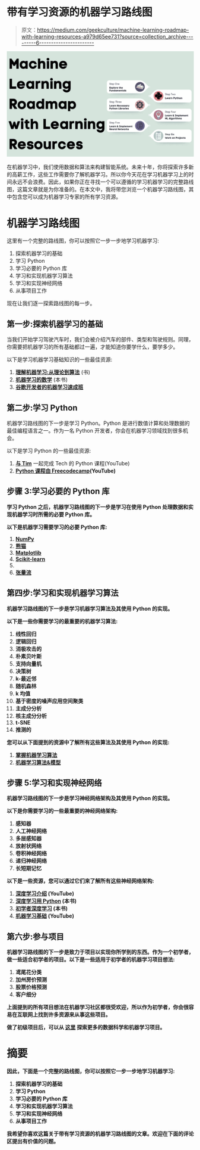 # 带有学习资源的机器学习路线图

> 原文：<https://medium.com/geekculture/machine-learning-roadmap-with-learning-resources-a979d65ee731?source=collection_archive---------6----------------------->

![](img/e5a74b5c8d203d86a4af98f00747d082.png)

在机器学习中，我们使用数据和算法来构建智能系统。未来十年，你将探索许多新的高薪工作，这些工作需要你了解机器学习。所以你今天花在学习机器学习上的时间永远不会浪费。因此，如果你正在寻找一个可以遵循的学习机器学习的完整路线图，这篇文章就是为你准备的。在本文中，我将带您浏览一个机器学习路线图，其中包含您可以成为机器学习专家的所有学习资源。

# 机器学习路线图

这里有一个完整的路线图，你可以按照它一步一步地学习机器学习:

1.  探索机器学习的基础
2.  学习 Python
3.  学习必要的 Python 库
4.  学习和实现机器学习算法
5.  学习和实现神经网络
6.  从事项目工作

现在让我们逐一探索路线图的每一步。

## 第一步:探索机器学习的基础

当我们开始学习驾驶汽车时，我们会被介绍汽车的部件、类型和驾驶规则。同理，你需要把机器学习的所有基础都过一遍，才能知道你要学什么，要学多少。

以下是学习机器学习基础知识的一些最佳资源:

1.  [**理解机器学习:从理论到算法**](https://www.cs.huji.ac.il/~shais/UnderstandingMachineLearning/understanding-machine-learning-theory-algorithms.pdf) (书)
2.  [**机器学习的数学**](https://mml-book.github.io/book/mml-book.pdf) (本书)
3.  [**谷歌开发者的机器学习速成班**](https://developers.google.com/machine-learning/crash-course)

## 第二步:学习 Python

机器学习路线图的下一步是学习 Python。Python 是进行数值计算和处理数据的最佳编程语言之一。作为一名 Python 开发者，你会在机器学习领域找到很多机会。

以下是学习 Python 的一些最佳资源:

1.  [**与 Tim**](https://www.youtube.com/watch?v=sxTmJE4k0ho) 一起完成 Tech 的 Python 课程(YouTube)
2.  [**Python 课程由 Freecodecamp**](https://www.youtube.com/watch?v=rfscVS0vtbw)**(YouTube)**

## **步骤 3:学习必要的 Python 库**

**学习 Python 之后，机器学习路线图的下一步是学习在使用 Python 处理数据和实现机器学习时所需的必要 Python 库。**

**以下是机器学习需要学习的必要 Python 库:**

1.  **[**NumPy**](https://numpy.org/doc/stable/user/absolute_beginners.html)**
2.  **[**熊猫**](https://pandas.pydata.org/docs/getting_started/intro_tutorials/index.html)**
3.  **[**Matplotlib**](https://matplotlib.org/stable/tutorials/introductory/quick_start.html)**
4.  **[**Scikit-learn**](https://scikit-learn.org/stable/)**
5.  **[](https://keras.io/getting_started/intro_to_keras_for_engineers/)**
6.  ****[**张量流**](https://www.tensorflow.org/tutorials)****

## ****第四步:学习和实现机器学习算法****

****机器学习路线图的下一步是学习机器学习算法及其使用 Python 的实现。****

****以下是一些你需要学习的最重要的机器学习算法:****

1.  ****线性回归****
2.  ****逻辑回归****
3.  ****消极攻击的****
4.  ****朴素贝叶斯****
5.  ****支持向量机****
6.  ****决策树****
7.  ****k-最近邻****
8.  ****随机森林****
9.  ****k 均值****
10.  ****基于密度的噪声应用空间聚类****
11.  ****主成分分析****
12.  ****核主成分分析****
13.  ****t-SNE****
14.  ****推测的****

****您可以从下面提到的资源中了解所有这些算法及其使用 Python 的实现:****

1.  ****[**掌握机器学习算法**](https://www.amazon.in/Mastering-Machine-Learning-Algorithms-understanding/dp/1838820299/ref=asc_df_1838820299/?tag=googleshopdes-21&linkCode=df0&hvadid=397006584880&hvpos=&hvnetw=g&hvrand=3453716822966656975&hvpone=&hvptwo=&hvqmt=&hvdev=c&hvdvcmdl=&hvlocint=&hvlocphy=1007751&hvtargid=pla-895703148234&psc=1&ext_vrnc=hi)****
2.  ****[**机器学习算法&模型**](/coders-camp/all-machine-learning-algorithms-models-explained-adcd95d5fb3c)****

## ****步骤 5:学习和实现神经网络****

****机器学习路线图的下一步是学习神经网络架构及其使用 Python 的实现。****

****以下是你需要学习的一些最重要的神经网络架构:****

1.  ****感知器****
2.  ****人工神经网络****
3.  ****多层感知器****
4.  ****放射状网络****
5.  ****卷积神经网络****
6.  ****递归神经网络****
7.  ****长短期记忆****

****以下是一些资源，您可以通过它们来了解所有这些神经网络架构:****

1.  ****[**深度学习介绍**](https://www.youtube.com/watch?v=AhE8RhPGH1A) (YouTube)****
2.  ****[**深度学习用 Python**](https://www.manning.com/books/deep-learning-with-python) (本书)****
3.  ****[**初学者深度学习**](https://www.amazon.in/Deep-Learning-Beginners-beginners-learning/dp/1838640851/ref=sr_1_3?crid=2MQIMZN04EMES&keywords=deep+learning+for+beginners&qid=1670317147&sprefix=deep+learning+for+beginners%2Caps%2C232&sr=8-3) (本书)****
4.  ****[**机器学习基础**](https://www.youtube.com/playlist?list=PLOU2XLYxmsII9mzQ-Xxug4l2o04JBrkLV) (YouTube)****

## ****第六步:参与项目****

****机器学习路线图的下一步是致力于项目以实现你所学到的东西。作为一个初学者，做一些适合初学者的项目。以下是一些适用于初学者的机器学习项目想法:****

1.  ****鸢尾花分类****
2.  ****加州房价预测****
3.  ****股票价格预测****
4.  ****客户细分****

****上面提到的所有项目想法在机器学习社区都很受欢迎，所以作为初学者，你会很容易在互联网上找到许多资源来从事这些项目。****

****做了初级项目后，可以从 [**这里**](https://thecleverprogrammer.com/2022/03/09/data-science-projects/) 探索更多的数据科学和机器学习项目。****

# ****摘要****

****因此，下面是一个完整的路线图，你可以按照它一步一步地学习机器学习:****

1.  ****探索机器学习的基础****
2.  ****学习 Python****
3.  ****学习必要的 Python 库****
4.  ****学习和实现机器学习算法****
5.  ****学习和实现神经网络****
6.  ****从事项目工作****

****我希望你喜欢这篇关于带有学习资源的机器学习路线图的文章。欢迎在下面的评论区提出有价值的问题。****